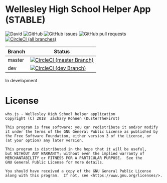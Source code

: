 # Wellesley High School Helper App (STABLE)

![David](https://img.shields.io/david/DusterTheFirst/whs.js.svg)
![GitHub](https://img.shields.io/github/license/DusterTheFirst/whs.js.svg)
![GitHub issues](https://img.shields.io/github/issues/DusterTheFirst/whs.js.svg)
![GitHub pull requests](https://img.shields.io/github/issues-pr/dusterthefirst/whs.js.svg)
[![CircleCI (all branches)](https://img.shields.io/circleci/project/github/DusterTheFirst/whs.js.svg)](https://circleci.com/gh/DusterTheFirst/whs.js)

|Branch|Status|
|-|-|
| master |[![CircleCI (master Branch)](https://img.shields.io/circleci/project/github/DusterTheFirst/whs.js/stable.svg)](https://circleci.com/gh/DusterTheFirst/whs.js/tree/master)|
| dev |[![CircleCI (dev Branch)](https://img.shields.io/circleci/project/github/DusterTheFirst/whs.js/master.svg)](https://circleci.com/gh/DusterTheFirst/whs.js/tree/dev)|

In development

# License
    whs.js - Wellesley High School helper application
    Copyright (C) 2018  Zachary Kohnen (DusterTheFirst)

    This program is free software: you can redistribute it and/or modify
    it under the terms of the GNU General Public License as published by
    the Free Software Foundation, either version 3 of the License, or
    (at your option) any later version.

    This program is distributed in the hope that it will be useful,
    but WITHOUT ANY WARRANTY; without even the implied warranty of
    MERCHANTABILITY or FITNESS FOR A PARTICULAR PURPOSE.  See the
    GNU General Public License for more details.

    You should have received a copy of the GNU General Public License
    along with this program.  If not, see <https://www.gnu.org/licenses/>.

